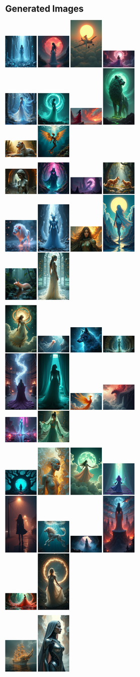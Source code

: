 # Generated Images



<img src="2025_07_15_01.png" width="100"/> <img src="2025_07_15_02.png" width="100"/> <img src="2025_07_15_03.png" width="100"/> <img src="2025_07_15_04.png" width="100"/> <img src="2025_07_15_05.png" width="100"/> <img src="2025_07_15_06.png" width="100"/> <img src="2025_07_15_07.png" width="100"/> <img src="2025_07_15_08.png" width="100"/> <img src="2025_07_15_09.png" width="100"/> <img src="2025_07_15_10.png" width="100"/>

<img src="2025_07_15_11.png" width="100"/> <img src="2025_07_15_12.png" width="100"/> <img src="2025_07_15_13.png" width="100"/> <img src="2025_07_15_14.png" width="100"/> <img src="2025_07_15_15.png" width="100"/> <img src="2025_07_15_16.png" width="100"/> <img src="2025_07_15_17.png" width="100"/> <img src="2025_07_15_18.png" width="100"/> <img src="2025_07_15_19.png" width="100"/> <img src="2025_07_15_20.png" width="100"/>

<img src="2025_07_15_21.png" width="100"/> <img src="2025_07_15_22.png" width="100"/> <img src="2025_07_15_23.png" width="100"/> <img src="2025_07_15_24.png" width="100"/> <img src="2025_07_15_25.png" width="100"/> <img src="2025_07_15_26.png" width="100"/> <img src="2025_07_15_27.png" width="100"/> <img src="2025_07_15_28.png" width="100"/> <img src="2025_07_15_29.png" width="100"/> <img src="2025_07_15_30.png" width="100"/>

<img src="2025_07_15_31.png" width="100"/> <img src="2025_07_15_32.png" width="100"/> <img src="2025_07_15_33.png" width="100"/> <img src="2025_07_15_34.png" width="100"/> <img src="2025_07_15_35.png" width="100"/> <img src="2025_07_15_36.png" width="100"/> <img src="2025_07_15_37.png" width="100"/> <img src="2025_07_15_38.png" width="100"/> <img src="2025_07_15_39.png" width="100"/> <img src="2025_07_15_40.png" width="100"/>

<img src="2025_07_15_41.png" width="100"/> <img src="2025_07_15_42.png" width="100"/>